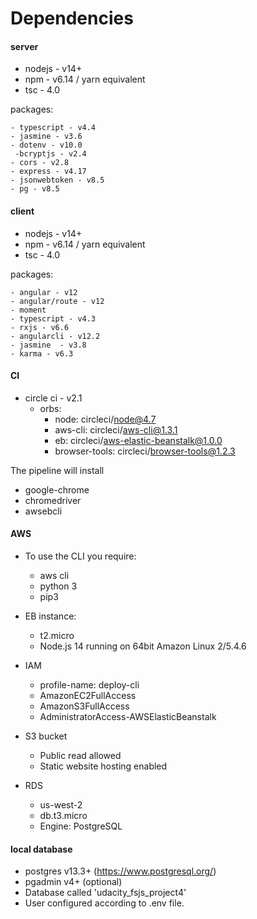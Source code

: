 # Dependencies

#### server

- nodejs  - v14+
- npm - v6.14 / yarn equivalent
- tsc - 4.0

packages:

    - typescript - v4.4
    - jasmine - v3.6
    - dotenv - v10.0
     -bcryptjs - v2.4
    - cors - v2.8
    - express - v4.17
    - jsonwebtoken - v8.5
    - pg - v8.5


#### client

- nodejs  - v14+
- npm - v6.14 / yarn equivalent
- tsc - 4.0

packages:

    - angular - v12
    - angular/route - v12
    - moment
    - typescript - v4.3
    - rxjs - v6.6
    - angularcli - v12.2
    - jasmine  - v3.8
    - karma - v6.3
 
#### CI

- circle ci - v2.1
    - orbs:
        - node: circleci/node@4.7
        - aws-cli: circleci/aws-cli@1.3.1
        - eb: circleci/aws-elastic-beanstalk@1.0.0
        - browser-tools: circleci/browser-tools@1.2.3
   
The pipeline will install

- google-chrome
- chromedriver
- awsebcli



#### AWS

 - To use the CLI you require:
    - aws cli
    - python 3
    - pip3
    
 - EB instance: 
    - t2.micro
    - Node.js 14 running on 64bit Amazon Linux 2/5.4.6
    
- IAM
    - profile-name: deploy-cli  
    - AmazonEC2FullAccess
    - AmazonS3FullAccess
    - AdministratorAccess-AWSElasticBeanstalk
    
- S3 bucket
    - Public read allowed
    - Static website hosting enabled

- RDS
    - us-west-2
    - db.t3.micro
    - Engine: PostgreSQL


#### local database

 - postgres v13.3+ (https://www.postgresql.org/)
 - pgadmin v4+ (optional)
 - Database called 'udacity_fsjs_project4'
 - User configured according to .env file.
 
